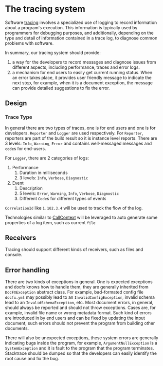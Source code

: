 # The tracing system
Software [tracing](https://en.wikipedia.org/wiki/Tracing_(software)) involves a specialized use of logging to record information about a program's execution. This information is typically used by programmers for debugging purposes, and additionally, depending on the type and detail of information contained in a trace log, to diagnose common problems with software. 

In summary, our tracing system should provide:
1. a way for the developers to record messages and diagnose issues from different aspects, including performance, traces and error logs. 
2. a mechanism for end users to easily get current running status. When an error takes place, it provides user friendly message to indicate the next step, for example, when it is a document exception, the message can provide detailed suggestions to fix the error.

## Design
### Trace Type
In general there are two types of traces, one is for end users and one is for developers. `Reporter` and `Logger` are used respectively.
For `Reporter`, reporters are part of the build result so it is instance level reports. There are 3 levels: `Info`, `Warning`, `Error` and contains well-messaged messages and `code`s for end-users.

For `Logger`, there are 2 categories of logs:
1. Performance
    1. Duration in milliseconds
    2. 3 levels: `Info`, `Verbose`, `Diagnostic`
2. Event
    1. Description
    2. 5 levels: `Error`, `Warning`, `Info`, `Verbose`, `Diagnostic`
    3. Different `Code`s for different types of events

`CorrelationId` like `1.102.3.4` will be used to track the flow of the log.

Technologies similar to [CallContext](http://www.cazzulino.com/callcontext-netstandard-netcore.html) will be leveraged to auto generate some properties of a log item, such as current `file`

## Receivers
Tracing should support different kinds of receivers, such as files and console.

## Error handling
There are two kinds of exceptions in general. One is expected exceptions and docfx knows how to handle them, they are generally inherited from `DocFXException` abstract class. For example, bad-formated config file `docfx.yml` may possibly lead to an `InvalidConfigException`, invalid schema lead to an `InvalidSchemaException`, etc. Most document errors, in general, should always be reported and should not throw exceptions. Cases are, for example, invalid file name or wrong metadata format. Such kind of errors are introduced in by end users and can be fixed by updating the input document, such errors should not prevent the program from building other documents.

There will also be unexpected exceptions, these system errors are generally indicating bugs inside the program, for example, `ArgumentNullException` is a `SystemException` and it is fault to the program that the program terminates. Stacktrace should be dumped so that the developers can easily identify the root cause and fix the bug.
